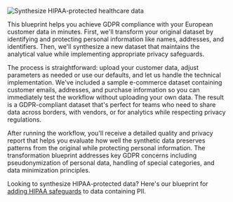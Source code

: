 ![Synthesize HIPAA-protected healthcare data](https://blueprints.gretel.cloud/use_cases/images/tabular-ft.png "Synthesize HIPAA-protected healthcare data")

This blueprint helps you achieve GDPR compliance with your European customer data in minutes. First, we'll transform your original dataset by identifying and protecting personal information like names, addresses, and identifiers. Then, we'll synthesize a new dataset that maintains the analytical value while implementing appropriate privacy safeguards.

The process is straightforward: upload your customer data, adjust parameters as needed or use our defaults, and let us handle the technical implementation. We've included a sample e-commerce dataset containing customer emails, addresses, and purchase information so you can immediately test the workflow without uploading your own data. The result is a GDPR-compliant dataset that's perfect for teams who need to share data across borders, with vendors, or for analytics while respecting privacy regulations.

After running the workflow, you'll receive a detailed quality and privacy report that helps you evaluate how well the synthetic data preserves patterns from the original while protecting personal information. The transformation blueprint addresses key GDPR concerns including pseudonymization of personal data, handling of special categories, and data minimization principles.

Looking to synthesize HIPAA-protected data? Here's our blueprint for [adding HIPAA safeguards](use_cases/cards/blueprint-hipaa-controls) to data containing PII. 
